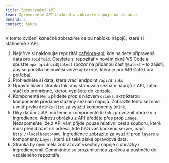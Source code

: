 ```yaml
---
title: Zprovoznění API
lead: Zprovozněte API backend a zobrazte nápoje na stránce.
demand: 3
context: lekce
---
```


V tomto cvičení konečně zobrazíme celou nabídku nápojů, které si stáhneme z API.

1. Nejdříve si naklonujte repozitář [cafelora-api](https://github.com/Czechitas-podklady-WEB/cafelora-api), kde najdete připravená data pro `apidroid`. Otevřete si repozitář v novém okně VS Code a spusťte `npx apidroid@latest` (pozor na přidanou část `@latest` – to zajistí, aby se použila nejnovější verze `apidroid`, která je pro API Café Lóra potřeba).
1. Prohlédněte si data, která vrací endpoint `/api/drinks`.
1. Upravte hlavní stránku tak, aby stahovala seznam nápojů z API, zatím stačí do proměnné, kterou vypíšete do konzole.
1. Komponentě `Menu` přidejte _prop_ s názvem `drinks`, skrz kterou komponentě předáme stažený seznam nápojů. Zobrazte tento seznam uvnitř prvku `drinks-list` za využití komponenty `Drink`.
1. Díky datům z API můžeme v komponentě `Drink` zprovoznit obrázky a ingredience. Adresu obrázku z API předáte přes prop `image`. Nezapomeňte, že z API vám přijde pouze relativní cesta souboru, které musí předcházet url adresa, kde běží váš backend server, např. `http://localhost:4000`. Ingredience zobrazíte za využití prop `layers` a komponenty `Layer`, která už také získá opravdová data.
1. Stránka by nyní měla zobrazovat všechny nápoje s obrázky i ingrediencemi. Commitněte se srozumitelnou zprávou a pushněte do vzdáleného repozitáře.
